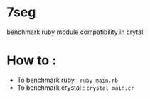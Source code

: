 # 7seg

benchmark ruby module compatibility in crytal

# How to :
 
* To benchmark ruby : `ruby main.rb`
* To benchmark crystal : `crystal main.cr`
